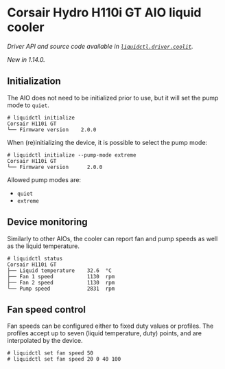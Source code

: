 # Corsair Hydro H110i GT AIO liquid cooler
_Driver API and source code available in [`liquidctl.driver.coolit`](../liquidctl/driver/coolit.py)._

_New in 1.14.0._<br>

## Initialization
[Initialization]: #initialization

The AIO does not need to be initialized prior to use, but it will set the pump
mode to `quiet`.

```
# liquidctl initialize
Corsair H110i GT
└── Firmware version    2.0.0
```

When (re)initializing the device, it is possible to select the pump mode:

```
# liquidctl initialize --pump-mode extreme
Corsair H110i GT
└── Firmware version      2.0.0
```

Allowed pump modes are:
- `quiet`
- `extreme`

## Device monitoring

Similarly to other AIOs, the cooler can report fan and pump speeds as well as
the liquid temperature.

```
# liquidctl status
Corsair H110i GT
├── Liquid temperature    32.6  °C
├── Fan 1 speed           1130  rpm
├── Fan 2 speed           1130  rpm
└── Pump speed            2831  rpm
```

## Fan speed control

Fan speeds can be configured either to fixed duty values or profiles. The
profiles accept up to seven (liquid temperature, duty) points, and are
interpolated by the device.

```
# liquidctl set fan speed 50
# liquidctl set fan speed 20 0 40 100
```
